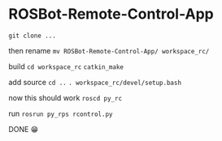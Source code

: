 # ROSBot-Remote-Control-App

`git clone ...`

then rename
`mv ROSBot-Remote-Control-App/ workspace_rc/`

build
`cd workspace_rc`
`catkin_make`

add source
`cd ..`
`. workspace_rc/devel/setup.bash`

now this should work
`roscd py_rc`

run
`rosrun py_rps rcontrol.py`

DONE 😁
